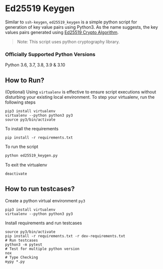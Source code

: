 # Ed25519 Keygen

Similar to `ssh-keygen`, `ed25519_keygen` is a simple python script for generation of key value pairs using Python3. As the name suggests, the key values pairs generated using [Ed25519 Crypto Algorithm](https://en.wikipedia.org/wiki/EdDSA#Ed25519).

> Note: This script uses python cryptography library.


### Officially Supported Python Versions
Python 3.6, 3.7, 3.8, 3.9 & 3.10


## How to Run?


(Optional) Using `virtualenv` is effective to ensure script executions without disturbing your existing local environment. To step your virtualenv, run the following steps

```python3
pip3 install virtualenv
virtualenv --python python3 py3
source py3/bin/activate
````

To install the requirements

```python3
pip install -r requirements.txt
```

To run the script
```python
python ed25519_keygen.py
```

To exit the virtualenv

```python
deactivate
```


## How to run testcases?

Create a python virtual environment `py3`
```python3
pip3 install virtualenv
virtualenv --python python3 py3
```

Install requirements and run testcases
```
source py3/bin/activate
pip install -r requirements.txt -r dev-requirements.txt
# Run testcases
python3 -m pytest
# Test for multiple python version
nox
# Type Checking
mypy *.py
```


